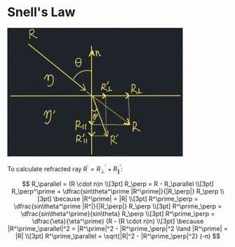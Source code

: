 # Snell's Law

[<img src="images/snell-law.jpg" width="400"/>](images/snell-law.jpg)

To calculate refracted ray $R^\prime = R^\prime_\perp + R^\prime_\parallel$:

$$
R_\parallel = (R \cdot n)n \\[3pt]
R_\perp = R - R_\parallel \\[3pt]
R_\perp^\prime = \dfrac{sin\theta^\prime |R^\prime|}{|R_\perp|} R_\perp \\[3pt]
\because |R^\prime| = |R| \\[3pt]
R^\prime_\perp = \dfrac{sin\theta^\prime |R^|}{|R_\perp|} R_\perp \\[3pt]
R^\prime_\perp = \dfrac{sin\theta^\prime}{sin\theta} R_\perp \\[3pt]
R^\prime_\perp = \dfrac{\eta}{\eta^\prime} (R - (R \cdot n)n) \\[3pt]
\because |R^\prime_\parallel|^2 = |R^\prime|^2 - |R^\prime_\perp|^2 \land |R^\prime| = |R| \\[3pt]
R^\prime_\parallel = \sqrt{|R|^2 - |R^\prime_\perp|^2} (-n)
$$
